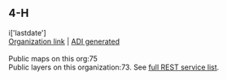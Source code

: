 <h2>4-H</h2> i['lastdate'] <br /><a target='new' href='https://4-H.maps.arcgis.com'>Organization link</a> | <a target='new' href='https://trbaker.github.io/ADI/'>ADI generated</a><br /><br />Public maps on this org:75<br />Public layers on this organization:73. See <a target='new' href='https://services.arcgis.com/0iQnc90cLcaNZExC/ArcGIS/rest/services'>full REST service list</a>.